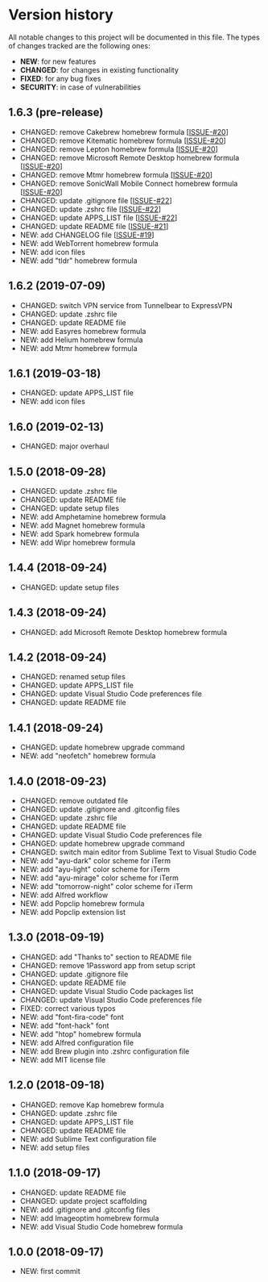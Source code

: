 # Version history

All notable changes to this project will be documented in this file. The types of changes tracked are the following ones:

* __NEW__: for new features
* __CHANGED__: for changes in existing functionality
* __FIXED__: for any bug fixes
* __SECURITY__: in case of vulnerabilities

## __1.6.3__ (pre-release)

* CHANGED: remove Cakebrew homebrew formula [[ISSUE-#20](https://github.com/MarioCatuogno/Clean-macOS/issues/20)]
* CHANGED: remove Kitematic homebrew formula [[ISSUE-#20](https://github.com/MarioCatuogno/Clean-macOS/issues/20)]
* CHANGED: remove Lepton homebrew formula [[ISSUE-#20](https://github.com/MarioCatuogno/Clean-macOS/issues/20)]
* CHANGED: remove Microsoft Remote Desktop homebrew formula [[ISSUE-#20](https://github.com/MarioCatuogno/Clean-macOS/issues/20)]
* CHANGED: remove Mtmr homebrew formula [[ISSUE-#20](https://github.com/MarioCatuogno/Clean-macOS/issues/20)]
* CHANGED: remove SonicWall Mobile Connect homebrew formula [[ISSUE-#20](https://github.com/MarioCatuogno/Clean-macOS/issues/20)]
* CHANGED: update .gitignore file [[ISSUE-#22](https://github.com/MarioCatuogno/Clean-macOS/issues/22)]
* CHANGED: update .zshrc file [[ISSUE-#22](https://github.com/MarioCatuogno/Clean-macOS/issues/22)]
* CHANGED: update APPS_LIST file [[ISSUE-#22](https://github.com/MarioCatuogno/Clean-macOS/issues/22)]
* CHANGED: update README file [[ISSUE-#21](https://github.com/MarioCatuogno/Clean-macOS/issues/21)]
* NEW: add CHANGELOG file [[ISSUE-#19](https://github.com/MarioCatuogno/Clean-macOS/issues/19)]
* NEW: add WebTorrent homebrew formula
* NEW: add icon files
* NEW: add "tldr" homebrew formula

## __1.6.2__ (2019-07-09)

* CHANGED: switch VPN service from Tunnelbear to ExpressVPN
* CHANGED: update .zshrc file
* CHANGED: update README file
* NEW: add Easyres homebrew formula
* NEW: add Helium homebrew formula
* NEW: add Mtmr homebrew formula

## __1.6.1__ (2019-03-18)

* CHANGED: update APPS_LIST file
* NEW: add icon files

## __1.6.0__ (2019-02-13)

* CHANGED: major overhaul

## __1.5.0__ (2018-09-28)

* CHANGED: update .zshrc file
* CHANGED: update README file
* CHANGED: update setup files
* NEW: add Amphetamine homebrew formula
* NEW: add Magnet homebrew formula
* NEW: add Spark homebrew formula
* NEW: add Wipr homebrew formula

## __1.4.4__ (2018-09-24)

* CHANGED: update setup files

## __1.4.3__ (2018-09-24)

* CHANGED: add Microsoft Remote Desktop homebrew formula

## __1.4.2__ (2018-09-24)

* CHANGED: renamed setup files
* CHANGED: update APPS_LIST file
* CHANGED: update Visual Studio Code preferences file
* CHANGED: update README file

## __1.4.1__ (2018-09-24)

* CHANGED: update homebrew upgrade command
* NEW: add "neofetch" homebrew formula

## __1.4.0__ (2018-09-23)

* CHANGED: remove outdated file
* CHANGED: update .gitignore and .gitconfig files
* CHANGED: update .zshrc file
* CHANGED: update README file
* CHANGED: update Visual Studio Code preferences file
* CHANGED: update homebrew upgrade command
* CHANGED: switch main editor from Sublime Text to Visual Studio Code
* NEW: add "ayu-dark" color scheme for iTerm
* NEW: add "ayu-light" color scheme for iTerm
* NEW: add "ayu-mirage" color scheme for iTerm
* NEW: add "tomorrow-night" color scheme for iTerm
* NEW: add Alfred workflow
* NEW: add Popclip homebrew formula
* NEW: add Popclip extension list

## __1.3.0__ (2018-09-19)

* CHANGED: add "Thanks to" section to README file
* CHANGED: remove 1Password app from setup script
* CHANGED: update .gitignore file
* CHANGED: update README file
* CHANGED: update Visual Studio Code packages list
* CHANGED: update Visual Studio Code preferences file
* FIXED: correct various typos
* NEW: add "font-fira-code" font
* NEW: add "font-hack" font
* NEW: add "htop" homebrew formula
* NEW: add Alfred configuration file
* NEW: add Brew plugin into .zshrc configuration file
* NEW: add MIT license file

## __1.2.0__ (2018-09-18)

* CHANGED: remove Kap homebrew formula
* CHANGED: update .zshrc file
* CHANGED: update APPS_LIST file
* CHANGED: update README file
* NEW: add Sublime Text configuration file
* NEW: add setup files

## __1.1.0__ (2018-09-17)

* CHANGED: update README file
* CHANGED: update project scaffolding
* NEW: add .gitignore and .gitconfig files
* NEW: add Imageoptim homebrew formula
* NEW: add Visual Studio Code homebrew formula

## __1.0.0__ (2018-09-17)

* NEW: first commit

